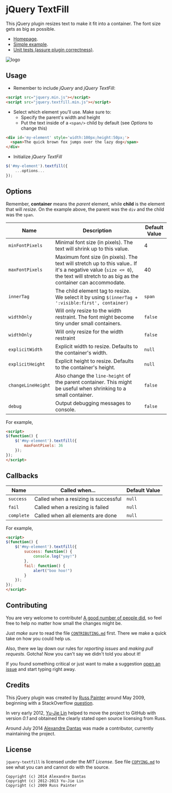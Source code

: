 # jQuery TextFill

This jQuery plugin resizes text to make it fit into a container. The font size
gets as big as possible.

* [Homepage][index].
* [Simple example][demo].
* [Unit tests (assure plugin correctness)][tests].

![logo](http://jquery-textfill.github.io/images/logo.png)

## Usage

- Remember to include _jQuery_ and _jQuery TextFill_:

```html
<script src="jquery.min.js"></script>
<script src="jquery.textfill.min.js"></script>
```

- Select which element you'll use. Make sure to:
  - Specify the parent's width and height
  - Put the text inside of a `<span/>` child by default (see _Options_ to change this)

```html
<div id='my-element' style='width:100px;height:50px;'>
  <span>The quick brown fox jumps over the lazy dog</span>
</div>
```

- Initialize _jQuery TextFill_

```js
$('#my-element').textfill({
    ...options...
});
```

## Options

Remember, **container** means the _parent_ element, while **child** is the
element that will _resize_. On the example above, the parent was the `div` and the
child was the `span`.

| Name              | Description | Default Value |
| ----------------- | ----------- | ------------- |
| `minFontPixels`   | Minimal font size (in pixels). The text will shrink up to this value. | 4 |
| `maxFontPixels`   | Maximum font size (in pixels). The text will stretch up to this value.. If it's a negative value (`size <= 0`), the text will stretch to as big as the container can accommodate. | 40 |
| `innerTag`        | The child element tag to resize. We select it by using `$(innerTag + ':visible:first', container)` | `span` |
| `widthOnly`       | Will only resize to the width restraint. The font might become tiny under small containers.  | `false` |
| `widthOnly`       | Will only resize for the width restraint | `false` |
| `explicitWidth`   | Explicit width to resize. Defaults to the container's width. | `null` |
| `explicitHeight`  | Explicit height to resize. Defaults to the container's height. | `null` |
| `changeLineHeight`  | Also change the `line-height` of the parent container. This might be useful when shrinking to a small container. | `false` |
| `debug`           | Output debugging messages to console. | `false` |

For example,

```html
<script>
$(function() {
    $('#my-element').textfill({
        maxFontPixels: 36
    });
});
</script>
```

## Callbacks

| Name       | Called when...                       | Default Value |
| ---------- | ------------------------------------ | ------------- |
| `success`  | Called when a resizing is successful | `null`        |
| `fail`     | Called when a resizing is failed     | `null`        |
| `complete` | Called when all elements are done    | `null`        |

For example,

```html
<script>
$(function() {
    $('#my-element').textfill({
        success: function() {
		    console.log("yay!")
		},
		fail: function() {
		    alert("boo hoo!")
		}
    });
});
</script>
```

## Contributing

You are very welcome to contribute!
[A good number of people did](https://github.com/jquery-textfill/jquery-textfill/graphs/contributors),
so feel free to help no matter how small the changes might be.

Just _make sure_ to read the file [`CONTRIBUTING.md`](CONTRIBUTING.md) first.
There we make a quick take on how you could help us.

Also, there we lay down our rules for _reporting issues_ and _making pull
requests_. Gotcha! Now you can't say we didn't told you about it!

If you found something critical or just want to make a suggestion
[open an issue][issue] and start typing right away.

## Credits

This jQuery plugin was created by [Russ Painter][russ] around May 2009,
beginning with a StackOverflow [question][soq].

In very early 2012, [Yu-Jie Lin][yu] helped to move the project to GitHub with
version _0.1_ and obtained the clearly stated open source licensing from Russ.

Around July 2014 [Alexandre Dantas][alex] was made a contributor, currently
maintaining the project.

## License

`jquery-textfill` is licensed under the _MIT License_. See file
[`COPYING.md`](COPYING.md) to see what you can and cannot do with the
source.

    Copyright (c) 2014 Alexandre Dantas
    Copyright (c) 2012-2013 Yu-Jie Lin
    Copyright (c) 2009 Russ Painter

[index]:  http://jquery-textfill.github.io/
[demo]:   http://jquery-textfill.github.io/example/
[tests]:  http://jquery-textfill.github.io/unit-tests
[issue]:  https://github.com/jquery-textfill/jquery-textfill/issues
[soq]:    http://stackoverflow.com/questions/687998/auto-size-dynamic-text-to-fill-fixed-size-container
[russ]:   https://github.com/GeekyMonkey
[yu]:     https://github.com/livibetter
[alex]:   https://github.com/alexdantas

